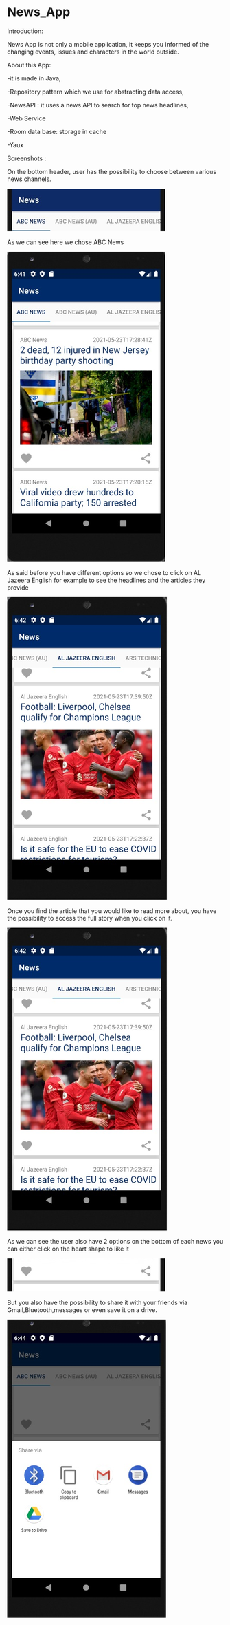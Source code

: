 # News_App

Introduction:

News App is not only a mobile application, it keeps you informed of the changing events, issues and characters in the world outside. 

 

About this App:

-it is made in Java,

-Repository pattern which we use for abstracting data access,

-NewsAPI : it uses a news API to search for top news headlines,

-Web Service

-Room data base: storage in cache

-Yaux

 

Screenshots :

 

On the bottom header, user has the possibility to choose between various news channels.

<a hred="screenshots/screenshot 1.jpg" > <img src="screenshots/screenshot 1.jpg" /> </a>

 

As we can see here we chose ABC News 

<a hred="screenshots/screenshot 2.JPG" > <img src="screenshots/screenshot 2.JPG" /> </a>

 

As said before you have different options so we chose to click on AL Jazeera English for example to see the headlines and the articles they provide

<a hred="screenshots/screenshot 3.JPG" > <img src="screenshots/screenshot 3.JPG" /> </a>

 

Once you find the article that you would like to read more about, you have the possibility to access the full story when you click on it.

<a hred="screenshots/screenshot 3.JPG" > <img src="screenshots/screenshot 3.JPG" /> </a>

 

As we can see the user also have 2 options on the bottom of each news  you can either click on the heart shape to like it

<a hred="screenshots/screenshot 5.jpg" > <img src="screenshots/screenshot 5.jpg" /> </a>

 

But you also have the possibility to share it with your friends via Gmail,Bluetooth,messages or even save it on a drive.

<a hred="screenshots/screenshot 6.JPG" > <img src="screenshots/screenshot 6.JPG" /> </a>
